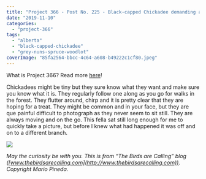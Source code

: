 ```yaml
---
title: "Project 366 - Post No. 225 - Black-capped Chickadee demanding an offering"
date: "2019-11-10"
categories: 
  - "project-366"
tags: 
  - "alberta"
  - "black-capped-chickadee"
  - "grey-nuns-spruce-woodlot"
coverImage: "85fa2564-bbcc-4c64-a608-b49222c1cf80.jpeg"
---
```


What is Project 366? Read more [here](https://thebirdsarecalling.com/2019/03/29/project-366/)!

Chickadees might be tiny but they sure know what they want and make sure you know what it is. They regularly follow one along as you go for walks in the forest. They flutter around, chirp and it is pretty clear that they are hoping for a treat. They might be common and in your face, but they are que painful difficult to photograph as they never seem to sit still. They are always moving and on the go. This fella sat still long enough for me to quickly take a picture, but before I knew what had happened it was off and on to a different branch.

![](https://thebirdsarecallingandimustgo.files.wordpress.com/2019/11/a3bb7cf3-ba65-4f6a-90ff-b5ca3356bb85.jpeg?w=1024)

_May the curiosity be with you. This is from “The Birds are Calling” blog ([www.thebirdsarecalling.com](http://www.thebirdsarecalling.com)). Copyright Mario Pineda._
